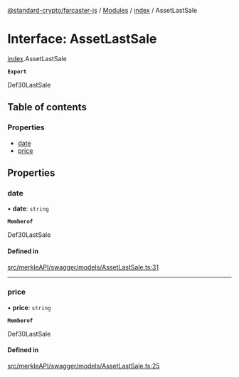 [@standard-crypto/farcaster-js](../README.md) / [Modules](../modules.md) / [index](../modules/index.md) / AssetLastSale

# Interface: AssetLastSale

[index](../modules/index.md).AssetLastSale

**`Export`**

Def30LastSale

## Table of contents

### Properties

- [date](index.AssetLastSale.md#date)
- [price](index.AssetLastSale.md#price)

## Properties

### date

• **date**: `string`

**`Memberof`**

Def30LastSale

#### Defined in

[src/merkleAPI/swagger/models/AssetLastSale.ts:31](https://github.com/standard-crypto/farcaster-js/blob/main/src/merkleAPI/swagger/models/AssetLastSale.ts#L31)

___

### price

• **price**: `string`

**`Memberof`**

Def30LastSale

#### Defined in

[src/merkleAPI/swagger/models/AssetLastSale.ts:25](https://github.com/standard-crypto/farcaster-js/blob/main/src/merkleAPI/swagger/models/AssetLastSale.ts#L25)
